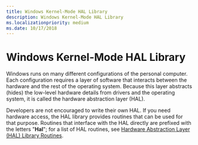 ```yaml
---
title: Windows Kernel-Mode HAL Library
description: Windows Kernel-Mode HAL Library
ms.localizationpriority: medium
ms.date: 10/17/2018
---
```


# Windows Kernel-Mode HAL Library


Windows runs on many different configurations of the personal computer. Each configuration requires a layer of software that interacts between the hardware and the rest of the operating system. Because this layer abstracts (hides) the low-level hardware details from drivers and the operating system, it is called the hardware abstraction layer (HAL).

Developers are not encouraged to write their own HAL. If you need hardware access, the HAL library provides routines that can be used for that purpose. Routines that interface with the HAL directly are prefixed with the letters "**Hal**"; for a list of HAL routines, see [Hardware Abstraction Layer (HAL) Library Routines](/previous-versions/windows/hardware/drivers/ff546644(v=vs.85)).

 

